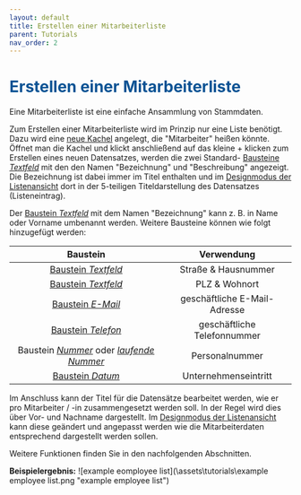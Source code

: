 ```yaml
---
layout: default
title: Erstellen einer Mitarbeiterliste
parent: Tutorials
nav_order: 2
---
```


# <span style="color:#0b5394">**Erstellen einer Mitarbeiterliste**</span>

Eine Mitarbeiterliste ist eine einfache Ansammlung von Stammdaten.

Zum Erstellen einer Mitarbeiterliste wird im Prinzip nur eine Liste benötigt. Dazu wird eine
[neue Kachel](/docs/design-mode-settings.html#arbeitsbereich)
angelegt, die "Mitarbeiter" heißen könnte. Öffnet man die Kachel und klickt anschließend auf das kleine +
klicken zum Erstellen eines neuen Datensatzes, werden die zwei Standard-
[Bausteine *Textfeld*](/docs/record-spec-settings/grand-childs-form/text.html)
mit den den Namen "Bezeichnung" und "Beschreibung" angezeigt. Die Bezeichnung ist dabei immer im Titel enthalten
und im
[Designmodus der Listenansicht](/docs/design-mode-settings.html#liste)
dort in der 5-teiligen Titeldarstellung des Datensatzes (Listeneintrag).

Der
[Baustein *Textfeld*](/docs/record-spec-settings/grand-childs-form/text.html)
mit dem Namen "Bezeichnung" kann z. B. in Name oder Vorname umbenannt werden. Weitere
Bausteine können wie folgt hinzugefügt werden:

| Baustein                                  | Verwendung
|:------:                                   |:------:
| [Baustein *Textfeld*](/docs/record-spec-settings/grand-childs-form/text.html)                       | Straße & Hausnummer
| [Baustein *Textfeld*](/docs/record-spec-settings/grand-childs-form/text.html)                       | PLZ & Wohnort
| [Baustein *E-Mail*](/docs/record-spec-settings/grand-childs-form/e-mail.html)                         | geschäftliche E-Mail-Adresse
| [Baustein *Telefon*](/docs/record-spec-settings/grand-childs-form/telephone.html)                       | geschäftliche Telefonnummer
| Baustein [*Nummer*](/docs/record-spec-settings/grand-childs-form/number.html) oder [*laufende Nummer*](/docs/record-spec-settings/grand-child-expanded/rolling-number.html)  | Personalnummer
| [Baustein *Datum*](/docs/record-spec-settings/grand-childs-form/date.html)                          | Unternehmenseintritt

Im Anschluss kann der Titel für die Datensätze bearbeitet werden, wie er pro Mitarbeiter / -in zusammengesetzt
werden soll. In der Regel wird dies über Vor- und Nachname dargestellt. Im
[Designmodus der Listenansicht](/docs/design-mode-settings.html#liste)
kann diese geändert und angepasst werden wie die Mitarbeiterdaten entsprechend dargestellt werden sollen.

Weitere Funktionen finden Sie in den nachfolgenden Abschnitten.

**Beispielergebnis:**
![example eomployee list](\assets\tutorials\example employee list.png "example employee list")
